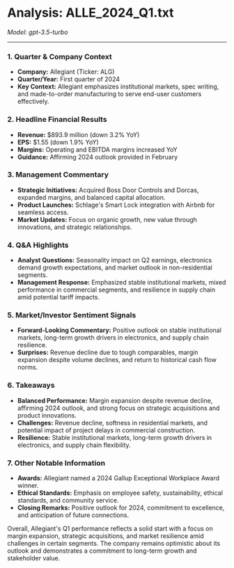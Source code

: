 # Analysis: ALLE_2024_Q1.txt

*Model: gpt-3.5-turbo*

---

### 1. Quarter & Company Context
- **Company:** Allegiant (Ticker: ALG)
- **Quarter/Year:** First quarter of 2024
- **Key Context:** Allegiant emphasizes institutional markets, spec writing, and made-to-order manufacturing to serve end-user customers effectively.

### 2. Headline Financial Results
- **Revenue:** $893.9 million (down 3.2% YoY)
- **EPS:** $1.55 (down 1.9% YoY)
- **Margins:** Operating and EBITDA margins increased YoY
- **Guidance:** Affirming 2024 outlook provided in February

### 3. Management Commentary
- **Strategic Initiatives:** Acquired Boss Door Controls and Dorcas, expanded margins, and balanced capital allocation.
- **Product Launches:** Schlage's Smart Lock integration with Airbnb for seamless access.
- **Market Updates:** Focus on organic growth, new value through innovations, and strategic relationships.

### 4. Q&A Highlights
- **Analyst Questions:** Seasonality impact on Q2 earnings, electronics demand growth expectations, and market outlook in non-residential segments.
- **Management Response:** Emphasized stable institutional markets, mixed performance in commercial segments, and resilience in supply chain amid potential tariff impacts.

### 5. Market/Investor Sentiment Signals
- **Forward-Looking Commentary:** Positive outlook on stable institutional markets, long-term growth drivers in electronics, and supply chain resilience.
- **Surprises:** Revenue decline due to tough comparables, margin expansion despite volume declines, and return to historical cash flow norms.

### 6. Takeaways
- **Balanced Performance:** Margin expansion despite revenue decline, affirming 2024 outlook, and strong focus on strategic acquisitions and product innovations.
- **Challenges:** Revenue decline, softness in residential markets, and potential impact of project delays in commercial construction.
- **Resilience:** Stable institutional markets, long-term growth drivers in electronics, and supply chain flexibility.

### 7. Other Notable Information
- **Awards:** Allegiant named a 2024 Gallup Exceptional Workplace Award winner.
- **Ethical Standards:** Emphasis on employee safety, sustainability, ethical standards, and community service.
- **Closing Remarks:** Positive outlook for 2024, commitment to excellence, and anticipation of future connections.

Overall, Allegiant's Q1 performance reflects a solid start with a focus on margin expansion, strategic acquisitions, and market resilience amid challenges in certain segments. The company remains optimistic about its outlook and demonstrates a commitment to long-term growth and stakeholder value.